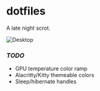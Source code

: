 # dotfiles

A late night scrot.

![Desktop](https://i.imgur.com/xYgrc6D.jpg)

### *TODO*
- GPU temperature color ramp
- Alacritty/Kitty themeable colors
- Sleep/hibernate handles
